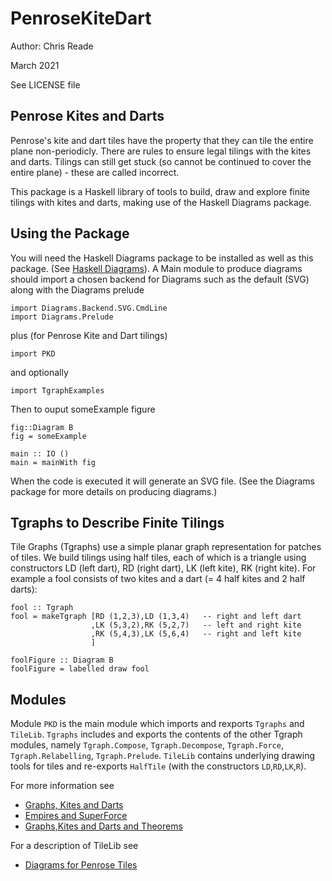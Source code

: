 # PenroseKiteDart

Author: Chris Reade

March 2021

See LICENSE file

## Penrose Kites and Darts

Penrose\'s kite and dart tiles have the property that they can tile the entire plane non-periodicly.
There are rules to ensure legal tilings with the kites and darts.
Tilings can still get stuck (so cannot be continued to cover the entire plane) - these are called incorrect.

This package is a Haskell library of tools to build, draw and explore finite tilings with kites and darts, making use of the 
Haskell Diagrams package.

## Using the Package

You will need the Haskell Diagrams package
to be installed as well as this package. (See [Haskell Diagrams](https://diagrams.github.io)).
A Main module to produce diagrams should import a chosen backend for Diagrams such as the default (SVG)
along with the Diagrams prelude

    import Diagrams.Backend.SVG.CmdLine
    import Diagrams.Prelude

plus (for Penrose Kite and Dart tilings)

    import PKD

and optionally

    import TgraphExamples

Then to ouput someExample figure

    fig::Diagram B
    fig = someExample

    main :: IO ()
    main = mainWith fig

When the code is executed it will generate an SVG file.
(See the Diagrams package for more details on producing diagrams.)

## Tgraphs to Describe Finite Tilings

Tile Graphs (Tgraphs) use a simple planar graph representation for patches of tiles.
We build tilings using half tiles, each of which is a triangle using constructors
LD (left dart), RD (right dart), LK (left kite), RK (right kite).
For example a fool consists of two kites and a dart (= 4 half kites and 2 half darts):

    fool :: Tgraph
    fool = makeTgraph [RD (1,2,3),LD (1,3,4)   -- right and left dart
                      ,LK (5,3,2),RK (5,2,7)   -- left and right kite
                      ,RK (5,4,3),LK (5,6,4)   -- right and left kite
                      ]

    foolFigure :: Diagram B
    foolFigure = labelled draw fool
    
## Modules

Module `PKD` is the main module which imports and rexports `Tgraphs` and `TileLib`.
`Tgraphs` includes and exports the contents of the other Tgraph modules, namely 
`Tgraph.Compose`, `Tgraph.Decompose`, `Tgraph.Force`, `Tgraph.Relabelling`, `Tgraph.Prelude`.
`TileLib` contains underlying drawing tools for tiles and re-exports `HalfTile` (with the constructors `LD`,`RD`,`LK`,`R`).

For more information see

- [Graphs, Kites and Darts](https://readerunner.wordpress.com/2022/01/06/graphs-kites-and-darts/)
- [Empires and SuperForce](https://readerunner.wordpress.com/2023/04/26/graphs-kites-and-darts-empires-and-superforce/)
- [Graphs,Kites and Darts and Theorems](https://readerunner.wordpress.com/2023/09/12/graphs-kites-and-darts-and-theorems/) 

For a description of TileLib see

- [Diagrams for Penrose Tiles](https://readerunner.wordpress.com/2021/03/20/diagrams-for-penrose-tiles/)



